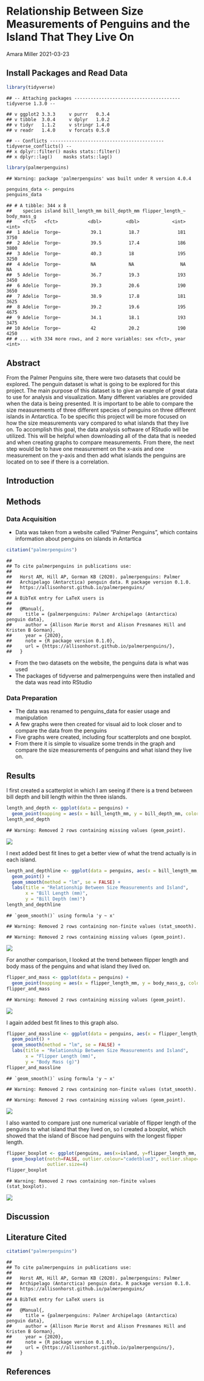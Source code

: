 Relationship Between Size Measurements of Penguins and the Island That
They Live On
================
Amara Miller
2021-03-23

## Install Packages and Read Data

``` r
library(tidyverse)
```

    ## -- Attaching packages --------------------------------------- tidyverse 1.3.0 --

    ## v ggplot2 3.3.3     v purrr   0.3.4
    ## v tibble  3.0.4     v dplyr   1.0.2
    ## v tidyr   1.1.2     v stringr 1.4.0
    ## v readr   1.4.0     v forcats 0.5.0

    ## -- Conflicts ------------------------------------------ tidyverse_conflicts() --
    ## x dplyr::filter() masks stats::filter()
    ## x dplyr::lag()    masks stats::lag()

``` r
library(palmerpenguins)
```

    ## Warning: package 'palmerpenguins' was built under R version 4.0.4

``` r
penguins_data <- penguins
penguins_data
```

    ## # A tibble: 344 x 8
    ##    species island bill_length_mm bill_depth_mm flipper_length_~ body_mass_g
    ##    <fct>   <fct>           <dbl>         <dbl>            <int>       <int>
    ##  1 Adelie  Torge~           39.1          18.7              181        3750
    ##  2 Adelie  Torge~           39.5          17.4              186        3800
    ##  3 Adelie  Torge~           40.3          18                195        3250
    ##  4 Adelie  Torge~           NA            NA                 NA          NA
    ##  5 Adelie  Torge~           36.7          19.3              193        3450
    ##  6 Adelie  Torge~           39.3          20.6              190        3650
    ##  7 Adelie  Torge~           38.9          17.8              181        3625
    ##  8 Adelie  Torge~           39.2          19.6              195        4675
    ##  9 Adelie  Torge~           34.1          18.1              193        3475
    ## 10 Adelie  Torge~           42            20.2              190        4250
    ## # ... with 334 more rows, and 2 more variables: sex <fct>, year <int>

## Abstract

From the Palmer Penguins site, there were two datasets that could be
explored. The penguin dataset is what is going to be explored for this
project. The main purpose of this dataset is to give an example of great
data to use for analysis and visualization. Many different variables are
provided when the data is being presented. It is important to be able to
compare the size measurements of three different species of penguins on
three different islands in Antarctica. To be specific this project will
be more focused on how the size measurements vary compared to what
islands that they live on. To accomplish this goal, the data analysis
software of RStudio will be utilized. This will be helpful when
downloading all of the data that is needed and when creating graphs to
compare measurements. From there, the next step would be to have one
measurement on the x-axis and one measurement on the y-axis and then add
what islands the penguins are located on to see if there is a
correlation.

## Introduction

## Methods

### Data Acquisition

  - Data was taken from a website called “Palmer Penguins”, which
    contains information about penguins on islands in Antartica

<!-- end list -->

``` r
citation("palmerpenguins")
```

    ## 
    ## To cite palmerpenguins in publications use:
    ## 
    ##   Horst AM, Hill AP, Gorman KB (2020). palmerpenguins: Palmer
    ##   Archipelago (Antarctica) penguin data. R package version 0.1.0.
    ##   https://allisonhorst.github.io/palmerpenguins/
    ## 
    ## A BibTeX entry for LaTeX users is
    ## 
    ##   @Manual{,
    ##     title = {palmerpenguins: Palmer Archipelago (Antarctica) penguin data},
    ##     author = {Allison Marie Horst and Alison Presmanes Hill and Kristen B Gorman},
    ##     year = {2020},
    ##     note = {R package version 0.1.0},
    ##     url = {https://allisonhorst.github.io/palmerpenguins/},
    ##   }

  - From the two datasets on the website, the penguins data is what was
    used
  - The packages of tidyverse and palmerpenguins were then installed and
    the data was read into RStudio

### Data Preparation

  - The data was renamed to penguins\_data for easier usage and
    manipulation
  - A few graphs were then created for visual aid to look closer and to
    compare the data from the penguins
  - Five graphs were created, including four scatterplots and one
    boxplot.
  - From there it is simple to visualize some trends in the graph and
    compare the size measurements of penguins and what island they live
    on.

## Results

I first created a scatterplot in which I am seeing if there is a trend
between bill depth and bill length within the three islands.

``` r
length_and_depth <- ggplot(data = penguins) +
  geom_point(mapping = aes(x = bill_length_mm, y = bill_depth_mm, color = island))
length_and_depth
```

    ## Warning: Removed 2 rows containing missing values (geom_point).

![](README_files/figure-gfm/unnamed-chunk-3-1.png)<!-- -->

I next added best fit lines to get a better view of what the trend
actually is in each island.

``` r
length_and_depthline <- ggplot(data = penguins, aes(x = bill_length_mm, y = bill_depth_mm, color = island)) +
  geom_point() +
  geom_smooth(method = "lm", se = FALSE) +
  labs(title = "Relationship Between Size Measurements and Island",
       x = "Bill Length (mm)",
       y = "Bill Depth (mm)")
length_and_depthline
```

    ## `geom_smooth()` using formula 'y ~ x'

    ## Warning: Removed 2 rows containing non-finite values (stat_smooth).

    ## Warning: Removed 2 rows containing missing values (geom_point).

![](README_files/figure-gfm/unnamed-chunk-4-1.png)<!-- -->

For another comparison, I looked at the trend between flipper length and
body mass of the penguins and what island they lived on.

``` r
flipper_and_mass <- ggplot(data = penguins) +
  geom_point(mapping = aes(x = flipper_length_mm, y = body_mass_g, color = island))
flipper_and_mass
```

    ## Warning: Removed 2 rows containing missing values (geom_point).

![](README_files/figure-gfm/unnamed-chunk-5-1.png)<!-- -->

I again added best fit lines to this graph also.

``` r
flipper_and_massline <- ggplot(data = penguins, aes(x = flipper_length_mm, y = body_mass_g, color = island)) +
  geom_point() +
  geom_smooth(method = "lm", se = FALSE) +
  labs(title = "Relationship Between Size Measurements and Island",
       x = "Flipper Length (mm)",
       y = "Body Mass (g)")
flipper_and_massline
```

    ## `geom_smooth()` using formula 'y ~ x'

    ## Warning: Removed 2 rows containing non-finite values (stat_smooth).

    ## Warning: Removed 2 rows containing missing values (geom_point).

![](README_files/figure-gfm/unnamed-chunk-6-1.png)<!-- -->

I also wanted to compare just one numerical variable of flipper length
of the penguins to what island that they lived on, so I created a
boxplot, which showed that the island of Biscoe had penguins with the
longest flipper length.

``` r
flipper_boxplot <- ggplot(penguins, aes(x=island, y=flipper_length_mm, color = island)) +
  geom_boxplot(notch=FALSE, outlier.colour="cadetblue3", outlier.shape=8,
               outlier.size=4)
flipper_boxplot
```

    ## Warning: Removed 2 rows containing non-finite values (stat_boxplot).

![](README_files/figure-gfm/unnamed-chunk-7-1.png)<!-- -->

## Discussion

## Literature Cited

``` r
citation("palmerpenguins")
```

    ## 
    ## To cite palmerpenguins in publications use:
    ## 
    ##   Horst AM, Hill AP, Gorman KB (2020). palmerpenguins: Palmer
    ##   Archipelago (Antarctica) penguin data. R package version 0.1.0.
    ##   https://allisonhorst.github.io/palmerpenguins/
    ## 
    ## A BibTeX entry for LaTeX users is
    ## 
    ##   @Manual{,
    ##     title = {palmerpenguins: Palmer Archipelago (Antarctica) penguin data},
    ##     author = {Allison Marie Horst and Alison Presmanes Hill and Kristen B Gorman},
    ##     year = {2020},
    ##     note = {R package version 0.1.0},
    ##     url = {https://allisonhorst.github.io/palmerpenguins/},
    ##   }

## References
